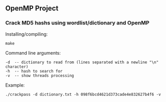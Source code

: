 ## OpenMP Project

### Crack MD5 hashs using wordlist/dictionary and OpenMP


Installing/compiling:

```
make
```

Command line arguments:
```
-d  -- dictionary to read from (lines separated with a newline "\n" character)
-h  -- hash to search for
-v  -- show threads processing
```



Example:
```
./crackpass -d dictionary.txt -h 098f6bcd4621d373cade4e832627b4f6 -v
```